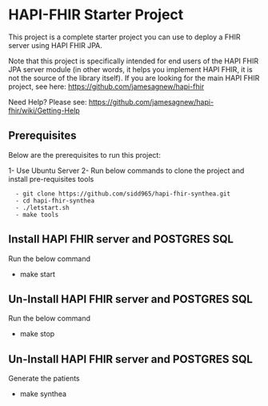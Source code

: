 # HAPI-FHIR Starter Project

This project is a complete starter project you can use to deploy a FHIR server using HAPI FHIR JPA.

Note that this project is specifically intended for end users of the HAPI FHIR JPA server module (in other words, it helps you implement HAPI FHIR, it is not the source of the library itself). If you are looking for the main HAPI FHIR project, see here: https://github.com/jamesagnew/hapi-fhir

Need Help? Please see: https://github.com/jamesagnew/hapi-fhir/wiki/Getting-Help

## Prerequisites

Below are the prerequisites to run this project:

   1- Use Ubuntu Server
   2- Run below commands to clone the project and install pre-requisites tools

      - git clone https://github.com/sidd965/hapi-fhir-synthea.git
      - cd hapi-fhir-synthea
      - ./letstart.sh
      - make tools

## Install HAPI FHIR server and POSTGRES SQL

Run the below command
   - make start

## Un-Install HAPI FHIR server and POSTGRES SQL
Run the below command
  - make stop

## Un-Install HAPI FHIR server and POSTGRES SQL
Generate the patients
  - make synthea
